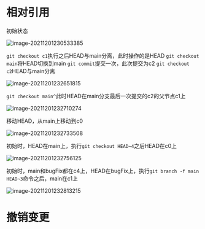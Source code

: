 # 相对引用

初始状态

![image-20211201230533385](https://images-lu.oss-cn-shanghai.aliyuncs.com/image-20211201230533385.png)

`git checkout c1`执行之后HEAD与main分离，此时操作的是HEAD
`git checkout main`将HEAD切换到main
`git commit`提交一次，此次提交为c2
`git checkout c2`HEAD与main分离

![image-20211201232651815](https://images-lu.oss-cn-shanghai.aliyuncs.com/image-20211201232651815.png)

`git checkout main^`此时HEAD在main分支最后一次提交的c2的父节点c1上



![image-20211201232710274](https://images-lu.oss-cn-shanghai.aliyuncs.com/image-20211201232710274.png)





移动HEAD，从main上移动到c0





![image-20211201232733508](https://images-lu.oss-cn-shanghai.aliyuncs.com/image-20211201232733508.png)



初始时，HEAD在main上，执行`git checkout HEAD~4`之后HEAD在c0上

![image-20211201232756125](https://images-lu.oss-cn-shanghai.aliyuncs.com/image-20211201232756125.png)

初始时，main和bugFix都在c4上，HEAD在bugFix上，执行`git branch -f main HEAD~3`命令之后，main在c1上

![image-20211201232813215](https://images-lu.oss-cn-shanghai.aliyuncs.com/image-20211201232813215.png)






# 撤销变更




